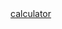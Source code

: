 <!DOCTYPE html><html lang="en-ca">  <head>    <meta http-equiv="content-type" content="text/html; charset=UTF-8">    <title>Sean's page of coding examples</title>    <meta name="author" content="Sean Barry">    <meta name="description" content="Learning to code new stuff">    <meta name="keywords" content="javascript code html css etc">  </head>  <body><a href="index.html">calculator </a>    <p><br>    </p>  </body></html>